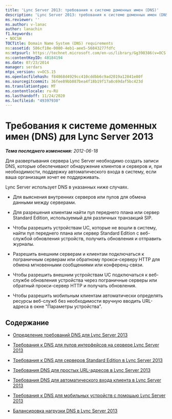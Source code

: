 ```yaml
---
title: 'Lync Server 2013: требования к системе доменных имен (DNS)'
description: 'Lync Server 2013: требования к системе доменных имен (DNS).'
ms.reviewer: ''
ms.author: v-lanac
author: lanachin
f1.keywords:
- NOCSH
TOCTitle: Domain Name System (DNS) requirements
ms:assetid: 586cf18e-0080-4eb1-aee5-56843277fdfc
ms:mtpsurl: https://technet.microsoft.com/en-us/library/Gg398386(v=OCS.15)
ms:contentKeyID: 48184194
ms.date: 07/23/2014
manager: serdars
mtps_version: v=OCS.15
ms.openlocfilehash: f84868d4929cc410cddbb6c9ad2019a12841e80f
ms.sourcegitcommit: 36fee89bb887bea4f18b19f17a8c69daf5bc423d
ms.translationtype: MT
ms.contentlocale: ru-RU
ms.lasthandoff: 11/24/2020
ms.locfileid: "49397930"
---
```

# <a name="domain-name-system-dns-requirements-for-lync-server-2013"></a>Требования к системе доменных имен (DNS) для Lync Server 2013

<div data-xmlns="http://www.w3.org/1999/xhtml">

<div class="topic" data-xmlns="http://www.w3.org/1999/xhtml" data-msxsl="urn:schemas-microsoft-com:xslt" data-cs="https://msdn.microsoft.com/">

<div data-asp="https://msdn2.microsoft.com/asp">



</div>

<div id="mainSection">

<div id="mainBody">

<span> </span>

_**Тема последнего изменения:** 2012-06-18_

Для развертывания сервера Lync Server необходимо создать записи DNS, которые обеспечивают обнаружение клиентов и серверов и, при необходимости, поддержку автоматического входа в систему, если ваша организация хочет ее поддерживать.

Lync Server использует DNS в указанных ниже случаях.

  - Для выяснения внутренних серверов или пулов для обмена данными между серверами.

  - Для разрешения клиентам найти пул переднего плана или сервер Standard Edition, используемый для различных транзакций SIP.

  - Чтобы разрешить устройствам UC, которые не вошли в систему, найти пул переднего плана или сервер Standard Edition с веб-службой обновления устройств, получить обновления и отправить журналы.

  - Разрешить внешним серверам и клиентам подключаться к пограничным серверам или обратному прокси-серверу HTTP для обмена мгновенными сообщениями или конференц-связи.

  - Чтобы разрешить внешним устройствам UC подключаться к веб-службе обновления устройства через пограничные серверы или обратный прокси-сервер HTTP и получать обновления.

  - Чтобы разрешить мобильным клиентам автоматически определять ресурсы веб-служб без необходимости вручную вводить URL-адреса в окне "Параметры устройства".

<div>

## <a name="in-this-section"></a>Содержание

  - [Определение требований DNS для Lync Server 2013](lync-server-2013-determine-dns-requirements.md)

  - [Требования к DNS для пулов интерфейсов на сервере Lync Server 2013](lync-server-2013-dns-requirements-for-front-end-pools.md)

  - [Требования к DNS для серверов Standard Edition в Lync Server 2013](lync-server-2013-dns-requirements-for-standard-edition-servers.md)

  - [Требования DNS для простых URL-адресов в Lync Server 2013](lync-server-2013-dns-requirements-for-simple-urls.md)

  - [Требования DNS для автоматического входа клиента в Lync Server 2013](lync-server-2013-dns-requirements-for-automatic-client-sign-in.md)

  - [Требования к DNS для мобильных устройств с помощью Lync Server 2013](lync-server-2013-dns-requirements-for-mobility.md)

  - [Балансировка нагрузки DNS в Lync Server 2013](lync-server-2013-dns-load-balancing.md)

</div>

</div>

<span> </span>

</div>

</div>

</div>

